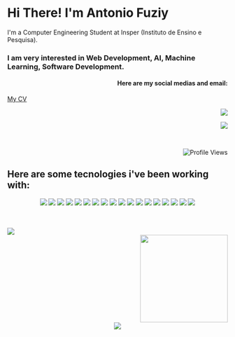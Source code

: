 <strong>
    <h1 align="left">Hi There! I'm Antonio Fuziy</h1>
</strong>

<p align="left">
    I'm a Computer Engineering Student at Insper (Instituto de Ensino e Pesquisa).
</p>

<h3 align="left">
    I am very interested in Web Development, AI, Machine Learning, Software Development.
</h3>

<h4 align="right">
    Here are my social medias and email:
</h4>

<a align="right" href="https://drive.google.com/file/d/16ga8UeA6SZGvtji0pKeG8spYawXkGJOn/view?usp=sharing">
    My CV
</a>

<p align="right" src="https://www.linkedin.com/in/antonio-vieira-fuziy-459410195/">
<img src="https://img.shields.io/badge/LinkedIn-0077B5?style=for-the-badge&logo=linkedin&logoColor=white"/>
</p>

<p align="right" src="mailto:antoniofuziy@gmail.com">
<img src="https://img.shields.io/badge/Gmail-D14836?style=for-the-badge&logo=gmail&logoColor=white"/>
</p>

<br/>

<div align="right">

![Profile Views](http://estruyf-github.azurewebsites.net/api/VisitorHit?user=AntonioFuziy&repo=AntonioFuziy&countColorcountColor)

</div>

<h2 align="left">
    Here are some tecnologies i've been working with:
</h2>

<div align="center">

![](https://img.shields.io/badge/-Python-informational?style=for-the-badge&logo=python&color=000000)
![](https://img.shields.io/badge/-Java-informational?style=for-the-badge&logo=java&color=000000)
![](https://img.shields.io/badge/next.js-000000?style=for-the-badge&logo=nextdotjs&logoColor=white)
![](https://img.shields.io/badge/TypeScript-000000?style=for-the-badge&logo=typescript&logoColor=white&logoColor=007ACC)
![](https://img.shields.io/badge/React-000000?style=for-the-badge&logo=react&logoColor=61DAFB)
![](https://img.shields.io/badge/React_Native-000000?style=for-the-badge&logo=react&logoColor=007ACC)
![](https://img.shields.io/badge/Expo-000000?style=for-the-badge&logo=expo&logoColor=white)
![](https://img.shields.io/badge/Node.js-000000?style=for-the-badge&logo=nodedotjs&logoColor=339933)
![](https://img.shields.io/badge/-GitHub-informational?style=for-the-badge&logo=github&&color=000000)
![](https://img.shields.io/badge/-MongoDB-informational?style=for-the-badge&logo=MongoDB&mongodbColor=white&color=000000)
![](https://img.shields.io/badge/-MySQL-informational?style=for-the-badge&logo=mySQL&color=000000)
![](https://img.shields.io/badge/prisma-000000?style=for-the-badge&logo=prisma&logoColor=white)
![](https://img.shields.io/badge/Postman-000000?style=for-the-badge&logo=Postman&logoColor=FF6C37)
![](https://img.shields.io/badge/C-000000?style=for-the-badge&logo=c&logoColor=00599C)
![](https://img.shields.io/badge/-JavaScript-informational?style=for-the-badge&logo=JavaScript&color=000000)
![](https://img.shields.io/badge/-CSS-informational?style=for-the-badge&logo=css3&color=000000)
![](https://img.shields.io/badge/-HTML-informational?style=for-the-badge&logo=html5&color=000000)
![](https://img.shields.io/badge/Jupyter-000000.svg?&style=for-the-badge&logo=Jupyter&logoColor=F37626)
</div>

<br />
<br />

<div align="left">
    <img src="https://github-readme-streak-stats.herokuapp.com/?user=AntonioFuziy&theme=tokyonight"/>
</div>

<div align="right">
  <img height="200em" src="https://github-readme-stats.vercel.app/api?username=AntonioFuziy&show_icons=true&theme=tokyonight&include_all_commits=true&count_private=true"/>
</div>

<div align="center">
    <img src="https://activity-graph.herokuapp.com/graph?username=AntonioFuziy&bg_color=1a1b27&color=70a5fd&line=70a5fd&point=FFFFFF&hide_border=true"/>
</div>
